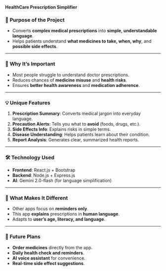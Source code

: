 **HealthCare Prescription Simplifier**

### 🧠 **Purpose of the Project**

* Converts **complex medical prescriptions** into **simple, understandable language**.
* Helps patients understand **what medicines to take, when, why**, and **possible side effects**.

---

### 🚨 **Why It’s Important**

* Most people struggle to understand doctor prescriptions.
* Reduces chances of **medicine misuse** and **health risks**.
* Ensures **better health awareness** and **medication adherence**.

---

### 💡 **Unique Features**

1. **Prescription Summary**: Converts medical jargon into everyday language.
2. **Precaution Alerts**: Tells you what to **avoid** (foods, drugs, etc.).
3. **Side Effects Info**: Explains risks in simple terms.
4. **Disease Understanding**: Helps patients learn about their condition.
5. **Report Analysis**: Generates clear, summarized health reports.

---

### 🛠️ **Technology Used**

* **Frontend**: React.js + Bootstrap
* **Backend**: Node.js + Express.js
* **AI**: Gemini 2.0-flash (for language simplification)
---

### 🚀 **What Makes It Different**

* Other apps focus on **reminders only**.
* This app **explains** prescriptions in **human language**.
* Adapts to **user’s age, literacy, and language**.

---

### 🔮 **Future Plans**

* **Order medicines** directly from the app.
* **Daily health check and reminders**.
* **AI voice assistant** for convenience.
* **Real-time side effect suggestions**.

